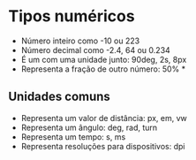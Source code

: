 # Tipos numéricos

* <integer>   Número inteiro como -10 ou 223
* <number>   Número decimal como -2.4, 64 ou 0.234
* <dimension>    É um <number> com uma unidade junto: 90deg, 2s, 8px
* <percentagem>  Representa a fração de outro número: 50% *                    
                     
## Unidades comuns

* <length>   Representa um valor de distância: px, em, vw
* <angle>   Representa um ângulo: deg, rad, turn
* <time>    Representa um tempo: s, ms
* <resolution>  Representa resoluções para dispositivos: dpi
                    
                     
                     
                     
